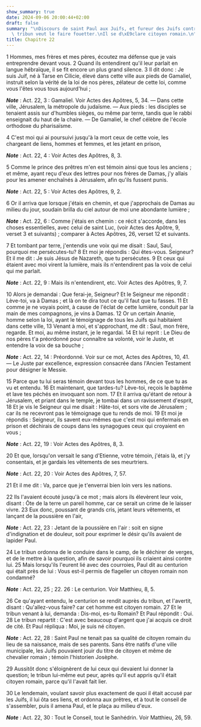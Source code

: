 ```yaml
---
show_summary: true
date: 2024-09-06 20:00:44+02:00
draft: false
summary: "\nDiscours de saint Paul aux Juifs, et fureur des Juifs contre lui.\nLe\
  \ tribun veut le faire fouetter.\nIl se d\xE9clare citoyen romain.\n"
title: Chapitre 22
---
```





1 Hommes, mes frères et mes pères, écoutez ma défense que je vais entreprendre devant vous. 2 Quand ils entendirent qu'il leur parlait en langue hébraïque, il se fit encore un plus grand silence. 3 Il dit donc : Je suis Juif, né à Tarse en Cilicie, élevé dans cette ville aux pieds de Gamaliel, instruit selon la vérité de la loi de nos pères, zélateur de cette loi, comme vous l'êtes vous tous aujourd'hui ;

***Note*** :  Act. 22, 3 : Gamaliel. Voir Actes des Apôtres, 5, 34. ― Dans cette ville, Jérusalem, la métropole du judaïsme. ― Aux pieds : les disciples se tenaient assis sur d'humbles sièges, ou même par terre, tandis que le rabbi enseignait du haut de la chaire. ― De Gamaliel, le chef célèbre de l'école orthodoxe du pharisaïsme.

4 C'est moi qui ai poursuivi jusqu'à la mort ceux de cette voie, les chargeant de liens, hommes et femmes, et les jetant en prison,

***Note*** :  Act. 22, 4 : Voir Actes des Apôtres, 8, 3.

5 Comme le prince des prêtres m'en est témoin ainsi que tous les anciens ; et même, ayant reçu d'eux des lettres pour nos frères de Damas, j'y allais pour les amener enchaînés à Jérusalem, afin qu'ils fussent punis.

***Note*** :  Act. 22, 5 : Voir Actes des Apôtres, 9, 2.

6 Or il arriva que lorsque j'étais en chemin, et que j'approchais de Damas au milieu du jour, soudain brilla du ciel autour de moi une abondante lumière ;

***Note*** :  Act. 22, 6 : Comme j'étais en chemin : ce récit s'accorde, dans les choses essentielles, avec celui de saint Luc, (voir Actes des Apôtre, 9, verset 3 et suivants) ; comparer à Actes Apôtres, 26, verset 12 et suivants.

7 Et tombant par terre, j'entendis une voix qui me disait : Saul, Saul, pourquoi me persécutes-tu? 8 Et moi je répondis : Qui êtes-vous. Seigneur? Et il me dit : Je suis Jésus de Nazareth, que tu persécutes. 9 Et ceux qui étaient avec moi virent la lumière, mais ils n'entendirent pas la voix de celui qui me parlait.

***Note*** :  Act. 22, 9 : Mais ils n'entendirent, etc. Voir Actes des Apôtres, 9, 7.

10 Alors je demandai : Que ferai-je, Seigneur? Et le Seigneur me répondit : Lève-toi, va à Damas ; et là on te dira tout ce qu'il faut que tu fasses. 11 Et comme je ne voyais point, à cause de l'éclat de cette lumière, conduit par la main de mes compagnons, je vins à Damas. 12 Or un certain Ananie, homme selon la loi, ayant le témoignage de tous les Juifs qui habitaient dans cette ville, 13 Venant à moi, et s'approchant, me dit : Saul, mon frère, regarde. Et moi, au même instant, je le regardai. 14 Et lui reprit : Le Dieu de nos pères t'a préordonné pour connaître sa volonté, voir le Juste, et entendre la voix de sa bouche ;

***Note*** :  Act. 22, 14 : Préordonné. Voir sur ce mot, Actes des Apôtres, 10, 41. ― Le Juste par excellence, expression consacrée dans l'Ancien Testament pour désigner le Messie.

15 Parce que tu lui seras témoin devant tous les hommes, de ce que tu as vu et entendu. 16 Et maintenant, que tardes-tu? Lève-toi, reçois le baptême et lave tes péchés en invoquant son nom. 17 Et il arriva qu'étant de retour à Jérusalem, et priant dans le temple, je tombai dans un ravissement d'esprit, 18 Et je vis le Seigneur qui me disait : Hâte-toi, et sors vite de Jérusalem ; car ils ne recevront pas le témoignage que tu rends de moi. 19 Et moi je répondis : Seigneur, ils savent eux-mêmes que c'est moi qui enfermais en prison et déchirais de coups dans les synagogues ceux qui croyaient en vous ;

***Note*** :  Act. 22, 19 : Voir Actes des Apôtres, 8, 3.

20 Et que, lorsqu'on versait le sang d'Etienne, votre témoin, j'étais là, et j'y consentais, et je gardais les vêtements de ses meurtriers.

***Note*** :  Act. 22, 20 : Voir Actes des Apôtres, 7, 57.

21 Et il me dit : Va, parce que je t'enverrai bien loin vers les nations.


22 Ils l'avaient écouté jusqu'à ce mot ; mais alors ils élevèrent leur voix, disant : Ôte de la terre un pareil homme, car ce serait un crime de le laisser vivre. 23 Eux donc, poussant de grands cris, jetant leurs vêtements, et lançant de la poussière en l'air,

***Note*** :  Act. 22, 23 : Jetant de la poussière en l'air : soit en signe d'indignation et de douleur, soit pour exprimer le désir qu'ils avaient de lapider Paul.

24 Le tribun ordonna de le conduire dans le camp, de le déchirer de verges, et de le mettre à la question, afin de savoir pourquoi ils criaient ainsi contre lui. 25 Mais lorsqu'ils l'eurent lié avec des courroies, Paul dit au centurion qui était près de lui : Vous est-il permis de flageller un citoyen romain non condamné?

***Note*** :  Act. 22, 25 ; 22. 26 : Le centurion. Voir Matthieu, 8, 5.

26 Ce qu'ayant entendu, le centurion se rendit auprès du tribun, et l'avertit, disant : Qu'allez-vous faire? car cet homme est citoyen romain. 27 Et le tribun venant à lui, demanda : Dis-moi, es-tu Romain? Et Paul répondit : Oui. 28 Le tribun repartit : C'est avec beaucoup d'argent que j'ai acquis ce droit de cité. Et Paul répliqua : Moi, je suis né citoyen.

***Note*** :  Act. 22, 28 : Saint Paul ne tenait pas sa qualité de citoyen romain du lieu de sa naissance, mais de ses parents. Sans être natifs d'une ville municipale, les Juifs pouvaient jouir du titre de citoyen et même de chevalier romain ; témoin l'historien Josèphe.

29 Aussitôt donc s'éloignèrent de lui ceux qui devaient lui donner la question; le tribun lui-même eut peur, après qu'il eut appris qu'il était citoyen romain, parce qu'il l'avait fait lier.


30 Le lendemain, voulant savoir plus exactement de quoi il était accusé par les Juifs, il lui ôta ses liens, et ordonna aux prêtres, et à tout le conseil de s'assembler, puis il amena Paul, et le plaça au milieu d'eux.

***Note*** :  Act. 22, 30 : Tout le Conseil, tout le Sanhédrin. Voir Matthieu, 26, 59.

